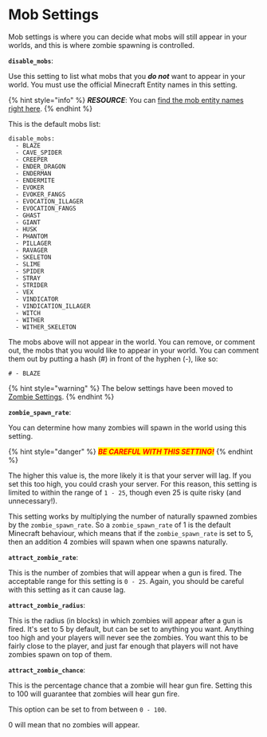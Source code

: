 # Mob Settings

Mob settings is where you can decide what mobs will still appear in your worlds, and this is where zombie spawning is controlled.

**`disable_mobs`**:

Use this setting to list what mobs that you _**do not**_ want to appear in your world. You must use the official Minecraft Entity names in this setting.

{% hint style="info" %}
_**RESOURCE**_: You can [find the mob entity names right here](https://papermc.io/javadocs/paper/1.16/org/bukkit/entity/package-summary.html).
{% endhint %}

This is the default mobs list:

```
disable_mobs:
  - BLAZE
  - CAVE_SPIDER
  - CREEPER
  - ENDER_DRAGON
  - ENDERMAN
  - ENDERMITE
  - EVOKER
  - EVOKER_FANGS
  - EVOCATION_ILLAGER
  - EVOCATION_FANGS
  - GHAST
  - GIANT
  - HUSK
  - PHANTOM
  - PILLAGER
  - RAVAGER
  - SKELETON
  - SLIME
  - SPIDER
  - STRAY
  - STRIDER
  - VEX
  - VINDICATOR
  - VINDICATION_ILLAGER
  - WITCH
  - WITHER
  - WITHER_SKELETON
```

The mobs above will not appear in the world. You can remove, or comment out, the mobs that you would like to appear in your world. You can comment them out by putting a hash (#) in front of the hyphen (-), like so:

```
# - BLAZE
```

{% hint style="warning" %}
The below settings have been moved to [Zombie Settings](../../configuration/config.yml/zombie-settings.md).
{% endhint %}

&#x20;**`zombie_spawn_rate`**:

You can determine how many zombies will spawn in the world using this setting.

{% hint style="danger" %}
&#x20;                                                   _<mark style="color:red;">**BE CAREFUL WITH THIS SETTING!**</mark>_
{% endhint %}

The higher this value is, the more likely it is that your server will lag. If you set this too high, you could crash your server. For this reason, this setting is limited to within the range of `1 - 25`, though even 25 is quite risky (and unnecessary!).

This setting works by multiplying the number of naturally spawned zombies by the `zombie_spawn_rate`. So a `zombie_spawn_rate` of 1 is the default Minecraft behaviour, which means that if the `zombie_spawn_rate` is set to 5, then an addition 4 zombies will spawn when one spawns naturally.

**`attract_zombie_rate`**:

This is the number of zombies that will appear when a gun is fired. The acceptable range for this setting is `0 - 25`. Again, you should be careful with this setting as it can cause lag.

**`attract_zombie_radius`**:

This is the radius (in blocks) in which zombies will appear after a gun is fired. It's set to 5 by default, but can be set to anything you want. Anything too high and your players will never see the zombies. You want this to be fairly close to the player, and just far enough that players will not have zombies spawn on top of them.

**`attract_zombie_chance`**:

This is the percentage chance that a zombie will hear gun fire. Setting this to 100 will guarantee that zombies will hear gun fire.

This option can be set to from between `0 - 100`.

0 will mean that no zombies will appear.


